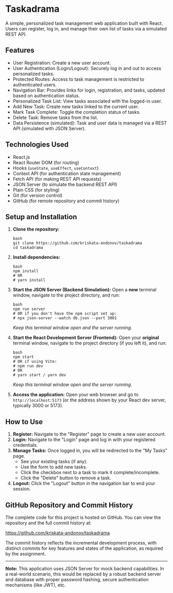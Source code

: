 # Taskadrama

A simple, personalized task management web application built with React. Users can register, log in, and manage their own list of tasks via a simulated REST API.

## Features

*   User Registration: Create a new user account.
*   User Authentication (Login/Logout): Securely log in and out to access personalized tasks.
*   Protected Routes: Access to task management is restricted to authenticated users.
*   Navigation Bar: Provides links for login, registration, and tasks, updated based on authentication status.
*   Personalized Task List: View tasks associated with the logged-in user.
*   Add New Task: Create new tasks linked to the current user.
*   Mark Task Complete: Toggle the completion status of tasks.
*   Delete Task: Remove tasks from the list.
*   Data Persistence (simulated): Task and user data is managed via a REST API (simulated with JSON Server).

## Technologies Used

*   React.js
*   React Router DOM (for routing)
*   Hooks (`useState`, `useEffect`, `useContext`)
*   Context API (for authentication state management)
*   Fetch API (for making REST API requests)
*   JSON Server (to simulate the backend REST API)
*   Plain CSS (for styling)
*   Git (for version control)
*   GitHub (for remote repository and commit history)

## Setup and Installation

1.  **Clone the repository:**
    ```
    bash
    git clone https://github.com/kriskata-andonov/taskadrama
    cd taskadrama
    ```

2.  **Install dependencies:**
    ```
    bash
    npm install
    # OR
    # yarn install
    ```

3.  **Start the JSON Server (Backend Simulation):**
    Open a **new** terminal window, navigate to the project directory, and run:
    ```
    bash
    npm run server
    # OR if you don't have the npm script set up:
    # npx json-server --watch db.json --port 3001
    ```
    *Keep this terminal window open and the server running.*

4.  **Start the React Development Server (Frontend):**
    Open your **original** terminal window, navigate to the project directory (if you left it), and run:
    ```
    bash
    npm start
    # OR if using Vite:
    # npm run dev
    # OR
    # yarn start / yarn dev
    ```
    *Keep this terminal window open and the server running.*

5.  **Access the application:**
    Open your web browser and go to `http://localhost:5173` (or the address shown by your React dev server, typically 3000 or 5173).

## How to Use

1.  **Register:** Navigate to the "Register" page to create a new user account.
2.  **Login:** Navigate to the "Login" page and log in with your registered credentials.
3.  **Manage Tasks:** Once logged in, you will be redirected to the "My Tasks" page.
    *   See your existing tasks (if any).
    *   Use the form to add new tasks.
    *   Click the checkbox next to a task to mark it complete/incomplete.
    *   Click the "Delete" button to remove a task.
4.  **Logout:** Click the "Logout" button in the navigation bar to end your session.

## GitHub Repository and Commit History

The complete code for this project is hosted on GitHub. You can view the repository and the full commit history at:

https://github.com/kriskata-andonov/taskadrama

The commit history reflects the incremental development process, with distinct commits for key features and states of the application, as required by the assignment.

---

**Note:** This application uses JSON Server for mock backend capabilities. In a real-world scenario, this would be replaced by a robust backend server and database with proper password hashing, secure authentication mechanisms (like JWT), etc.
